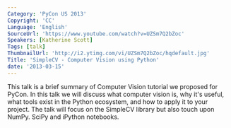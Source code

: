 ```yaml
---
Category: 'PyCon US 2013'
Copyright: 'CC'
Language: 'English'
SourceUrl: 'https://www.youtube.com/watch?v=UZSm7Q2bZoc'
Speakers: [Katherine Scott]
Tags: [talk]
ThumbnailUrl: 'http://i2.ytimg.com/vi/UZSm7Q2bZoc/hqdefault.jpg'
Title: 'SimpleCV - Computer Vision using Python'
date: '2013-03-15'
---
```

This talk is a brief summary of  Computer Vision tutorial we proposed for PyCon. In this talk we will discuss what computer vision is, why it's useful, what tools exist in the Python ecosystem, and how to apply it to your project.   The talk will focus on the SimpleCV library but also touch upon NumPy. SciPy and iPython notebooks. 
